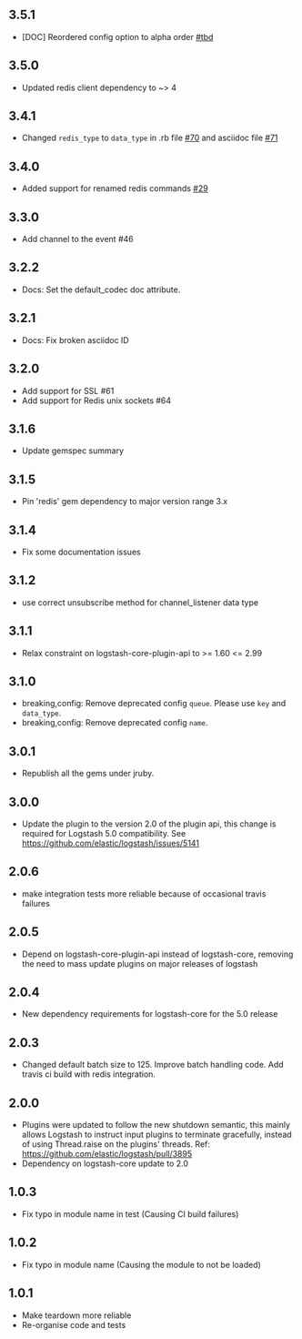 ## 3.5.1
  - [DOC] Reordered config option to alpha order [#tbd](https://github.com/logstash-plugins/logstash-input-redis/issues/tbd)

## 3.5.0
  - Updated redis client dependency to ~> 4

## 3.4.1
  - Changed `redis_type` to `data_type` in .rb file [#70](https://github.com/logstash-plugins/logstash-input-redis/issues/70) and asciidoc file [#71](https://github.com/logstash-plugins/logstash-input-redis/issues/71)

## 3.4.0
  - Added support for renamed redis commands [#29](https://github.com/logstash-plugins/logstash-input-redis/issues/29)

## 3.3.0
  - Add channel to the event #46

## 3.2.2
  - Docs: Set the default_codec doc attribute.

## 3.2.1
  - Docs: Fix broken asciidoc ID

## 3.2.0
  - Add support for SSL #61
  - Add support for Redis unix sockets #64

## 3.1.6
  - Update gemspec summary

## 3.1.5
  - Pin 'redis' gem dependency to major version range 3.x

## 3.1.4
  - Fix some documentation issues

## 3.1.2
  - use correct unsubscribe method for channel_listener data type

## 3.1.1
  - Relax constraint on logstash-core-plugin-api to >= 1.60 <= 2.99

## 3.1.0
 - breaking,config: Remove deprecated config `queue`. Please use `key` and `data_type`.
 - breaking,config: Remove deprecated config `name`.

## 3.0.1
 - Republish all the gems under jruby.

## 3.0.0
 - Update the plugin to the version 2.0 of the plugin api, this change is required for Logstash 5.0 compatibility. See https://github.com/elastic/logstash/issues/5141

## 2.0.6
 - make integration tests more reliable because of occasional travis failures

## 2.0.5
 - Depend on logstash-core-plugin-api instead of logstash-core, removing the need to mass update plugins on major releases of logstash

## 2.0.4
 - New dependency requirements for logstash-core for the 5.0 release

## 2.0.3
 - Changed default batch size to 125. Improve batch handling code. Add travis ci build with redis integration.

## 2.0.0
 - Plugins were updated to follow the new shutdown semantic, this mainly allows Logstash to instruct input plugins to terminate gracefully,
   instead of using Thread.raise on the plugins' threads. Ref: https://github.com/elastic/logstash/pull/3895
 - Dependency on logstash-core update to 2.0

## 1.0.3
 - Fix typo in module name in test (Causing CI build failures)

## 1.0.2
 - Fix typo in module name (Causing the module to not be loaded)

## 1.0.1
 - Make teardown more reliable
 - Re-organise code and tests
